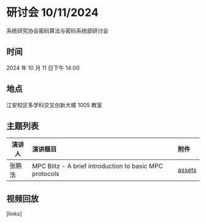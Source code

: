 # 研讨会 10/11/2024

系统研究协会密码算法与密码系统部研讨会

## 时间

2024 年 10 月 11 日下午 14:00

## 地点

江安校区多学科交叉创新大楼 1005 教室

## 主题列表

| 演讲人 | 演讲题目 | 附件 |
|-------|:------|:------|
| 张鹏浩 | MPC Blitz - A brief introduction to basic MPC protocols | [assets](../archive/241011/MPCBlitz_zph.pptx) |

## 视频回放

[links]
